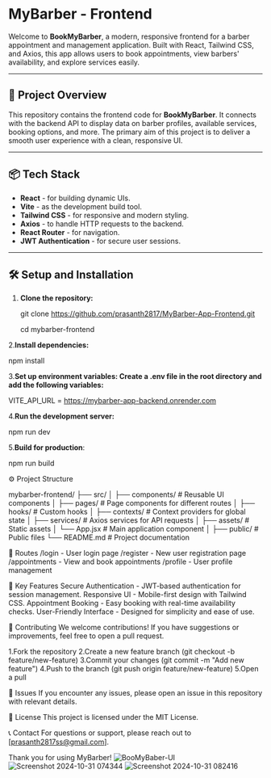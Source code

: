 # MyBarber - Frontend

Welcome to **BookMyBarber**, a modern, responsive frontend for a barber appointment and management application. Built with React, Tailwind CSS, and Axios, this app allows users to book appointments, view barbers' availability, and explore services easily.

---

## 🚀 Project Overview

This repository contains the frontend code for **BookMyBarber**. It connects with the backend API to display data on barber profiles, available services, booking options, and more. The primary aim of this project is to deliver a smooth user experience with a clean, responsive UI.

---

## 📦 Tech Stack

- **React** - for building dynamic UIs.
- **Vite** - as the development build tool.
- **Tailwind CSS** - for responsive and modern styling.
- **Axios** - to handle HTTP requests to the backend.
- **React Router** - for navigation.
- **JWT Authentication** - for secure user sessions.

---

## 🛠️ Setup and Installation

1. **Clone the repository:**
 
   git clone https://github.com/prasanth2817/MyBarber-App-Frontend.git

   cd mybarber-frontend

2.**Install dependencies:**

npm install

3.**Set up environment variables: Create a .env file in the root directory and add the following variables:**

VITE_API_URL = https://mybarber-app-backend.onrender.com

4.**Run the development server:**

npm run dev

5.**Build for production**:

npm run build

⚙️ Project Structure

mybarber-frontend/
├── src/
│   ├── components/        # Reusable UI components
│   ├── pages/             # Page components for different routes
│   ├── hooks/             # Custom hooks
│   ├── contexts/          # Context providers for global state
│   ├── services/          # Axios services for API requests
│   ├── assets/            # Static assets
│   └── App.jsx            # Main application component
│
├── public/                # Public files
└── README.md              # Project documentation

🚦 Routes
/login - User login page
/register - New user registration page
/appointments - View and book appointments
/profile - User profile management

🚀 Key Features
Secure Authentication - JWT-based authentication for session management.
Responsive UI - Mobile-first design with Tailwind CSS.
Appointment Booking - Easy booking with real-time availability checks.
User-Friendly Interface - Designed for simplicity and ease of use.

🤝 Contributing
We welcome contributions! If you have suggestions or improvements, feel free to open a pull request.

1.Fork the repository
2.Create a new feature branch (git checkout -b feature/new-feature)
3.Commit your changes (git commit -m "Add new feature")
4.Push to the branch (git push origin feature/new-feature)
5.Open a pull 

🐛 Issues
If you encounter any issues, please open an issue in this repository with relevant details.

📜 License
This project is licensed under the MIT License.

📞 Contact
For questions or support, please reach out to [prasanth2817ss@gmail.com].

Thank you for using MyBarber!
![BooMyBaber-UI](https://github.com/user-attachments/assets/e4a4549f-1108-46ca-8c88-ab531e1116b3)
![Screenshot 2024-10-31 074344](https://github.com/user-attachments/assets/3fe6d175-f4d7-4d94-8a07-bab8e068e64c)
![Screenshot 2024-10-31 082416](https://github.com/user-attachments/assets/c0b3b640-3e7f-49cc-bfd5-bb43ae1bedea)


